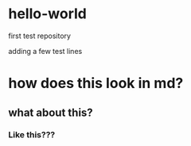# hello-world
first test repository

adding a few test lines

# how does this look in md?

## what about this?

### Like this???
